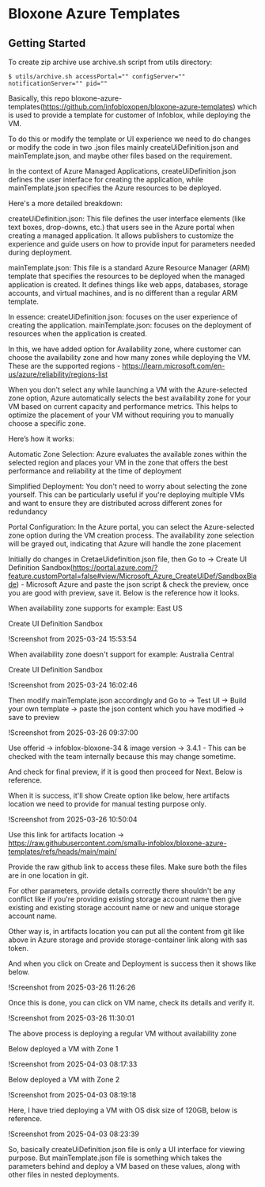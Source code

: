 # Bloxone Azure Templates

## Getting Started

To create zip archive use archive.sh script from utils directory:
```
$ utils/archive.sh accessPortal="" configServer="" notificationServer="" pid=""
```

Basically, this repo bloxone-azure-templates(https://github.com/infobloxopen/bloxone-azure-templates) which is used to provide a template for customer of Infoblox, while deploying the VM.  

To do this or modify the template or UI experience we need to do changes or modify the code in two .json files mainly createUiDefinition.json and mainTemplate.json, and maybe other files based on the requirement. 

In the context of Azure Managed Applications, createUiDefinition.json defines the user interface for creating the application, while mainTemplate.json specifies the Azure resources to be deployed.  

Here's a more detailed breakdown: 

createUiDefinition.json: 
This file defines the user interface elements (like text boxes, drop-downs, etc.) that users see in the Azure portal when creating a managed application. It allows publishers to customize the experience and guide users on how to provide input for parameters needed during deployment.  

mainTemplate.json: 
This file is a standard Azure Resource Manager (ARM) template that specifies the resources to be deployed when the managed application is created. It defines things like web apps, databases, storage accounts, and virtual machines, and is no different than a regular ARM template.  

In essence: 
createUiDefinition.json: focuses on the user experience of creating the application. 
mainTemplate.json: focuses on the deployment of resources when the application is created. 

In this, we have added option for Availability zone, where customer can choose the availability zone and how many zones while deploying the VM. These are the supported regions - https://learn.microsoft.com/en-us/azure/reliability/regions-list 

When you don't select any while launching a VM with the Azure-selected zone option, Azure automatically selects the best availability zone for your VM based on current capacity and performance metrics. This helps to optimize the placement of your VM without requiring you to manually choose a specific zone. 

Here’s how it works: 

Automatic Zone Selection: 
Azure evaluates the available zones within the selected region and places your VM in the zone that offers the best performance and reliability at the time of deployment 

Simplified Deployment: 
You don't need to worry about selecting the zone yourself. This can be particularly useful if you're deploying multiple VMs and want to ensure they are distributed across different zones for redundancy 

Portal Configuration: 
In the Azure portal, you can select the Azure-selected zone option during the VM creation process. The availability zone selection will be grayed out, indicating that Azure will handle the zone placement 


Initially do changes in CretaeUidefinition.json file, then Go to -> Create UI Definition Sandbox(https://portal.azure.com/?feature.customPortal=false#view/Microsoft_Azure_CreateUIDef/SandboxBlade) - Microsoft Azure and paste the json script & check the preview, once you are good with preview, save it. Below is the reference how it looks. 

When availability zone supports for example: East US 

Create UI Definition Sandbox 

!Screenshot from 2025-03-24 15:53:54

When availability zone doesn't support for example: Australia Central 

Create UI Definition Sandbox 
 
!Screenshot from 2025-03-24 16:02:46

Then modify mainTemplate.json accordingly and Go to -> Test UI -> Build your own template -> paste the json content which you have modified -> save to preview 

!Screenshot from 2025-03-26 09:37:00

Use offerid -> infoblox-bloxone-34 & image version -> 3.4.1 - This can be checked with the team internally because this may change sometime. 

And check for final preview, if it is good then proceed for Next. Below is reference. 

When it is success, it'll show Create option like below, here artifacts location we need to provide for manual testing purpose only. 

!Screenshot from 2025-03-26 10:50:04

Use this link for artifacts location -> https://raw.githubusercontent.com/smallu-infoblox/bloxone-azure-templates/refs/heads/main/main/ 

Provide the raw github link to access these files. Make sure both the files are in one location in git. 

For other parameters, provide details correctly there shouldn't be any conflict like if you're providing existing storage account name then give existing and existing storage account name or new and unique storage account name. 

Other way is, in artifacts location you can put all the content from git like above in Azure storage and provide storage-container link along with sas token. 

And when you click on Create and Deployment is success then it shows like below. 

!Screenshot from 2025-03-26 11:26:26

Once this is done, you can click on VM name, check its details and verify it. 

!Screenshot from 2025-03-26 11:30:01

The above process is deploying a regular VM without availability zone 

Below deployed a VM with Zone 1 

!Screenshot from 2025-04-03 08:17:33

Below deployed a VM with Zone 2 

!Screenshot from 2025-04-03 08:19:18

Here, I have tried deploying a VM with OS disk size of 120GB, below is reference. 

!Screenshot from 2025-04-03 08:23:39
 

So, basically createUiDefinition.json file is only a UI interface for viewing purpose. But mainTemplate.json file is something which takes the parameters behind and deploy a VM based on these values, along with other files in nested deployments. 



 
